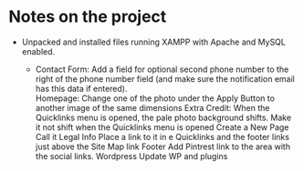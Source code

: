 <h1>Notes on the project</h1>
<ul>
	<li>Unpacked and installed files running XAMPP with Apache and MySQL enabled.</li>
	<ul>
		<li>Contact Form: Add a field for optional second phone number to the right of the phone number field (and make sure the notification email has this data if entered).</li>
Homepage: Change one of the photo under the Apply Button to another image of the same dimensions
Extra Credit: When the Quicklinks menu is opened, the pale photo background shifts. Make it not shift when the Quicklinks menu is opened
Create a New Page
Call it Legal Info
Place a link to it in e Quicklinks and the footer links just above the Site Map link
Footer
Add Pintrest link to the area with the social links.
Wordpress
Update WP and plugins</li>
	</ul>
</ul>